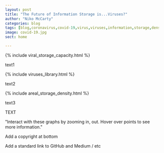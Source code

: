 ```yaml
---
layout: post
title: "The Future of Information Storage is...Viruses?"
author: "Niko McCarty"
categories: blog
tags: [blog,coronavirus,covid-19,virus,viruses,information,storage,density,data]
image: covid-19.jpg
sect: home

---
```


{% include viral_storage_capacity.html %}

text1

{% include viruses_library.html %}

text2

{% include areal_storage_density.html %}

text3




TEXT

"Interact with these graphs by zooming in, out. Hover over points to see more information."

Add a copyright at bottom

Add a standard link to GitHub and Medium / etc